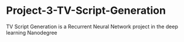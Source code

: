 # Project-3-TV-Script-Generation
TV Script Generation is a Recurrent Neural Network project in the deep learning Nanodegree

